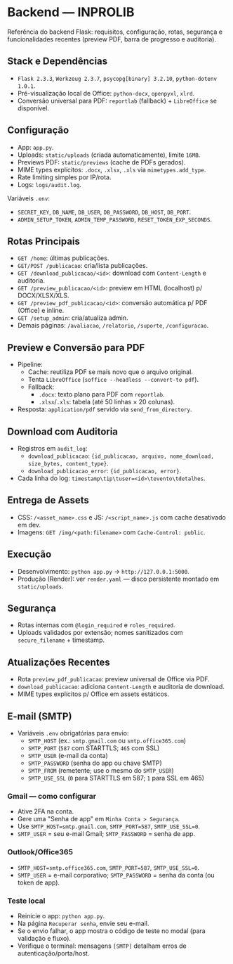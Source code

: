 # Backend — INPROLIB

Referência do backend Flask: requisitos, configuração, rotas, segurança e funcionalidades recentes (preview PDF, barra de progresso e auditoria).

## Stack e Dependências
- `Flask 2.3.3`, `Werkzeug 2.3.7`, `psycopg[binary] 3.2.10`, `python-dotenv 1.0.1`.
- Pré-visualização local de Office: `python-docx`, `openpyxl`, `xlrd`.
- Conversão universal para PDF: `reportlab` (fallback) + `LibreOffice` se disponível.

## Configuração
- App: `app.py`.
- Uploads: `static/uploads` (criada automaticamente), limite `16MB`.
- Previews PDF: `static/previews` (cache de PDFs gerados).
- MIME types explícitos: `.docx`, `.xlsx`, `.xls` via `mimetypes.add_type`.
- Rate limiting simples por IP/rota.
- Logs: `logs/audit.log`.

Variáveis `.env`:
- `SECRET_KEY`, `DB_NAME`, `DB_USER`, `DB_PASSWORD`, `DB_HOST`, `DB_PORT`.
- `ADMIN_SETUP_TOKEN`, `ADMIN_TEMP_PASSWORD`, `RESET_TOKEN_EXP_SECONDS`.

## Rotas Principais
- `GET /home`: últimas publicações.
- `GET/POST /publicacao`: cria/lista publicações.
- `GET /download_publicacao/<id>`: download com `Content-Length` e auditoria.
- `GET /preview_publicacao/<id>`: preview em HTML (localhost) p/ DOCX/XLSX/XLS.
- `GET /preview_pdf_publicacao/<id>`: conversão automática p/ PDF (Office) e inline.
- `GET /setup_admin`: cria/atualiza admin.
- Demais páginas: `/avaliacao`, `/relatorio`, `/suporte`, `/configuracao`.

## Preview e Conversão para PDF
- Pipeline:
  - Cache: reutiliza PDF se mais novo que o arquivo original.
  - Tenta `LibreOffice` (`soffice --headless --convert-to pdf`).
  - Fallback:
    - `.docx`: texto plano para PDF com `reportlab`.
    - `.xlsx`/`.xls`: tabela (até 50 linhas × 20 colunas).
- Resposta: `application/pdf` servido via `send_from_directory`.

## Download com Auditoria
- Registros em `audit_log`:
  - `download_publicacao`: `{id_publicacao, arquivo, nome_download, size_bytes, content_type}`.
  - `download_publicacao_error`: `{id_publicacao, error}`.
- Cada linha do log: `timestamp\tip\tuser=<id>\tevento\tdetalhes`.

## Entrega de Assets
- CSS: `/<asset_name>.css` e JS: `/<script_name>.js` com cache desativado em dev.
- Imagens: `GET /img/<path:filename>` com `Cache-Control: public`.

## Execução
- Desenvolvimento: `python app.py` → `http://127.0.0.1:5000`.
- Produção (Render): ver `render.yaml` — disco persistente montado em `static/uploads`.

## Segurança
- Rotas internas com `@login_required` e `roles_required`.
- Uploads validados por extensão; nomes sanitizados com `secure_filename` + timestamp.

## Atualizações Recentes
- Rota `preview_pdf_publicacao`: preview universal de Office via PDF.
- `download_publicacao`: adiciona `Content-Length` e auditoria de download.
- MIME types explícitos p/ Office em assets estáticos.

## E-mail (SMTP)
- Variáveis `.env` obrigatórias para envio:
  - `SMTP_HOST` (ex.: `smtp.gmail.com` ou `smtp.office365.com`)
  - `SMTP_PORT` (`587` com STARTTLS; `465` com SSL)
  - `SMTP_USER` (e-mail da conta)
  - `SMTP_PASSWORD` (senha do app ou chave SMTP)
  - `SMTP_FROM` (remetente; use o mesmo do `SMTP_USER`)
  - `SMTP_USE_SSL` (`0` para STARTTLS em 587; `1` para SSL em 465)

### Gmail — como configurar
- Ative 2FA na conta.
- Gere uma "Senha de app" em `Minha Conta > Segurança`.
- Use `SMTP_HOST=smtp.gmail.com`, `SMTP_PORT=587`, `SMTP_USE_SSL=0`.
- `SMTP_USER` = seu e-mail Gmail; `SMTP_PASSWORD` = senha de app.

### Outlook/Office365
- `SMTP_HOST=smtp.office365.com`, `SMTP_PORT=587`, `SMTP_USE_SSL=0`.
- `SMTP_USER` = e-mail corporativo; `SMTP_PASSWORD` = senha da conta (ou token de app).

### Teste local
- Reinicie o app: `python app.py`.
- Na página `Recuperar senha`, envie seu e-mail.
- Se o envio falhar, o app mostra o código de teste no modal (para validação e fluxo).
- Verifique o terminal: mensagens `[SMTP]` detalham erros de autenticação/porta/host.